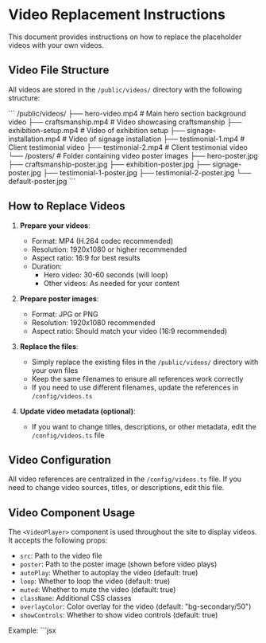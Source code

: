 # Video Replacement Instructions

This document provides instructions on how to replace the placeholder videos with your own videos.

## Video File Structure

All videos are stored in the `/public/videos/` directory with the following structure:

\`\`\`
/public/videos/
  ├── hero-video.mp4           # Main hero section background video
  ├── craftsmanship.mp4        # Video showcasing craftsmanship
  ├── exhibition-setup.mp4     # Video of exhibition setup
  ├── signage-installation.mp4 # Video of signage installation
  ├── testimonial-1.mp4        # Client testimonial video
  ├── testimonial-2.mp4        # Client testimonial video
  └── /posters/                # Folder containing video poster images
      ├── hero-poster.jpg
      ├── craftsmanship-poster.jpg
      ├── exhibition-poster.jpg
      ├── signage-poster.jpg
      ├── testimonial-1-poster.jpg
      ├── testimonial-2-poster.jpg
      └── default-poster.jpg
\`\`\`

## How to Replace Videos

1. **Prepare your videos**:
   - Format: MP4 (H.264 codec recommended)
   - Resolution: 1920x1080 or higher recommended
   - Aspect ratio: 16:9 for best results
   - Duration: 
     - Hero video: 30-60 seconds (will loop)
     - Other videos: As needed for your content

2. **Prepare poster images**:
   - Format: JPG or PNG
   - Resolution: 1920x1080 recommended
   - Aspect ratio: Should match your video (16:9 recommended)

3. **Replace the files**:
   - Simply replace the existing files in the `/public/videos/` directory with your own files
   - Keep the same filenames to ensure all references work correctly
   - If you need to use different filenames, update the references in `/config/videos.ts`

4. **Update video metadata (optional)**:
   - If you want to change titles, descriptions, or other metadata, edit the `/config/videos.ts` file

## Video Configuration

All video references are centralized in the `/config/videos.ts` file. If you need to change video sources, titles, or descriptions, edit this file.

## Video Component Usage

The `<VideoPlayer>` component is used throughout the site to display videos. It accepts the following props:

- `src`: Path to the video file
- `poster`: Path to the poster image (shown before video plays)
- `autoPlay`: Whether to autoplay the video (default: true)
- `loop`: Whether to loop the video (default: true)
- `muted`: Whether to mute the video (default: true)
- `className`: Additional CSS classes
- `overlayColor`: Color overlay for the video (default: "bg-secondary/50")
- `showControls`: Whether to show video controls (default: true)

Example:
\`\`\`jsx
<VideoPlayer
  src="/videos/hero-video.mp4"
  poster="/videos/posters/hero-poster.jpg"
  autoPlay
  loop
  muted
  showControls={false}
/>
